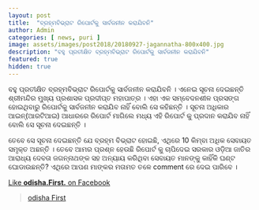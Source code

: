 ```yaml
---
layout: post
title:  "ବ୍ରହ୍ମବିଭ୍ରାଟ ରିପୋର୍ଟକୁ ସାର୍ବଜନୀନ କରାଯିବନି"
author: Admin
categories: [ news, puri ]
image: assets/images/post2018/20180927-jagannatha-800x400.jpg
description: "ବହୁ ପ୍ରତୀକ୍ଷିତ ବ୍ରହ୍ମବିଭ୍ରାଟ ରିପୋର୍ଟକୁ ସାର୍ବଜନୀନ କରାଯିବନି"
featured: true
hidden: true
---
```

ବହୁ ପ୍ରତୀକ୍ଷିତ ବ୍ରହ୍ମବିଭ୍ରାଟ ରିପୋର୍ଟକୁ ସାର୍ବଜନୀନ କରାଯିବନି । ଏନେଇ ସୂଚନା ଦେଇଛନ୍ତି ଶ୍ରୀମନ୍ଦିର ମୁଖ୍ୟ ପ୍ରଶାସକ ପ୍ରଦୀପ୍ତ ମହାପାତ୍ର । ଏହା ଏକ ସମ୍ବେଦନଶୀଳ ପ୍ରସଙ୍ଗ ହୋଇଥିବାରୁ ରିପୋର୍ଟକୁ ସାର୍ବଜନୀନ କରାଯିବ ନାହିଁ ବୋଲି ସେ କହିଛନ୍ତି । ସୂଚନା ଅଧିକାର ଆଇନ୍‌(ଆରଟିଆଇ) ଆଧାରରେ ରିପୋର୍ଟ ମାଗିଲେ ମଧ୍ୟ ଏହି ରିପୋର୍ଟ କୁ ପ୍ରଦାନ କରାଯିବ ନାହିଁ ବୋଲି ସେ ସୂଚନା ଦେଇଛନ୍ତି ।

ତେବେ ସେ ସୂଚନା ଦେଇଛନ୍ତି ଯେ ବ୍ରହ୍ମ ବିଭ୍ରାଟ ହୋଇଛି, ଏଥିରେ 10 କିମ୍ବା ଅଧିକ ସେବାୟତ ସମୃକ୍ତ ଅଛନ୍ତି । ତେବେ ଆମର ପ୍ରଶ୍ନ ହେଉଛି ରିପୋର୍ଟ କୁ ଚାପିଦେଇ ସରକାର ଓଡ଼ିଆ ଜାତିର ଆରାଧ୍ୟ ଦେବତା ଜଗନ୍ନାଥଙ୍କ ସହ ଅନ୍ୟାୟ କରିଥିବା ସେବାୟତ ମାନଙ୍କୁ କାହିଁକି ଘଣ୍ଟ ଘୋଡାଉଛନ୍ତି? ଏଥିରେ ଆପଣ ମାଙ୍କର ମତାମତ ତଳେ comment  ରେ ଦେଇ ପାରିବେ ।


<a href="https://facebook.com/odishafirst">Like **odisha.First.** on Facebook</a>

<div class="fb-page" data-href="https://www.facebook.com/OdishaFirstOfficial" data-small-header="false" data-adapt-container-width="true" data-hide-cover="false" data-show-facepile="true"><blockquote cite="https://www.facebook.com/odishafirst" class="fb-xfbml-parse-ignore"><a href="https://www.facebook.com/odishafirst">odisha First</a></blockquote></div>



<div id="fb-root"></div>
<script>(function(d, s, id) {
  var js, fjs = d.getElementsByTagName(s)[0];
  if (d.getElementById(id)) return;
  js = d.createElement(s); js.id = id;
  js.src = 'https://connect.facebook.net/en_GB/sdk.js#xfbml=1&version=v3.1';
  fjs.parentNode.insertBefore(js, fjs);
}(document, 'script', 'facebook-jssdk'));</script>
